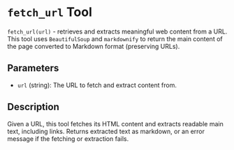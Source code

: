 # `fetch_url` Tool

`fetch_url(url)` - retrieves and extracts meaningful web content from a URL. This tool uses `BeautifulSoup` and `markdownify` to return the main content of the page converted to Markdown format (preserving URLs).

## Parameters

- `url` (string): The URL to fetch and extract content from.

## Description

Given a URL, this tool fetches its HTML content and extracts readable main text, including links. Returns extracted text as markdown, or an error message if the fetching or extraction fails.
